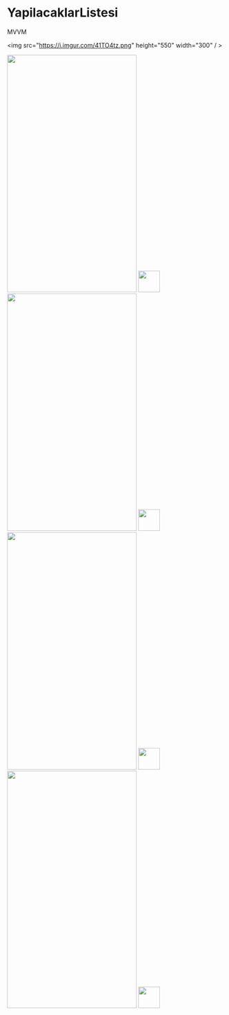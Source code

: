# YapilacaklarListesi
MVVM

 <img src="https://i.imgur.com/41TO4tz.png" height="550" width="300" / >                                                                
                                                                                                
<div align = "center>
  <img src="" width="50"/>
  <img src="https://i.imgur.com/41TO4tz.png" height="550" width="300" / > 
  <img src="" width="50"/>
  <img src="https://i.imgur.com/sySH70O.png" height="550" width="300" />
  <img src="" width="50"/>
                     
  <img src="https://i.imgur.com/UG90Ivh.png" height="550" width="300"/>
  <img src="" width="50"/>
  <img src="https://i.imgur.com/GsIYeDR.png" height="550" width="300"/>
  <img src="" width="50"/>

 </div> 

